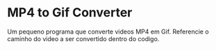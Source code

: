 # MP4 to Gif Converter
Um pequeno programa que converte videos MP4 em Gif.
Referencie o caminho do video a ser convertido dentro do codigo.
